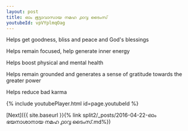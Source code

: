 ```yaml
---
layout: post
title: ഓം ഭൂട്ടാവാസായ നമഹ ൧൦൮ ടൈംസ്
youtubeId: vpVYplmqOag
---
```

 
 
Helps get goodness, bliss and peace and God's blessings
 
Helps remain focused, help generate inner energy 
 
Helps boost physical and mental health 
 
Helps remain grounded and generates a sense of gratitude towards the greater power 
 
Helps reduce bad karma
 
 
 
 


{% include youtubePlayer.html id=page.youtubeId %}
 
[Next]({{ site.baseurl }}{% link  split2/_posts/2016-04-22-ഓം ഭയനാശാനായ നമഹ ൧൦൮ ടൈംസ്.md%})
 
